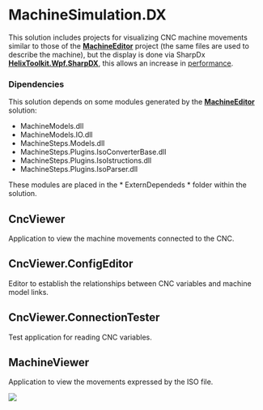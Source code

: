 # MachineSimulation.DX
This solution includes projects for visualizing CNC machine movements similar to those of the [**MachineEditor**](https://github.com/federicocoppa75/MachineEditor) project (the same files are used to describe the machine), but the display is done via SharpDx [**HelixToolkit.Wpf.SharpDX**](https://www.nuget.org/packages/HelixToolkit.Wpf.SharpDX/2.13.1), this allows an increase in [performance](https://github.com/helix-toolkit/helix-toolkit/wiki/WPF-vs-WPF.SharpDX).
### Dipendencies
This solution depends on some modules generated by the [**MachineEditor**](https://github.com/federicocoppa75/MachineEditor) solution:
* MachineModels.dll
* MachineModels.IO.dll
* MachineSteps.Models.dll
* MachineSteps.Plugins.IsoConverterBase.dll
* MachineSteps.Plugins.IsoIstructions.dll
* MachineSteps.Plugins.IsoParser.dll

These modules are placed in the * ExternDependeds * folder within the solution.


## CncViewer
Application to view the machine movements connected to the CNC.
## CncViewer.ConfigEditor
Editor to establish the relationships between CNC variables and machine model links.

<!-- ## CncViewer.Connection -->
<!-- ## CncViewer.Connection.Bridge -->

## CncViewer.ConnectionTester
Test application for reading CNC variables.

<!-- ## CncViewer.Connecton.View
## CncViewer.Models
## MachineElement.Model.IO
## MachineElements.Models
## MachineElements.ViewModels
## MachineElements.ViewModels.Interfaces
## MachineElements.Views
## MachineSteps.Models.IO
## MachineSteps.ViewModels
## MachineSteps.Views -->

## MachineViewer
Application to view the movements expressed by the ISO file.

[![](http://img.youtube.com/vi/bw8Z2V1w3zQ/0.jpg)](http://www.youtube.com/watch?v=bw8Z2V1w3zQ "MachineView")
<!-- ## MachineViewer.Helpers
## MaterialRemoval
## Tooling.Models
## Tooling.Models.IO
## Tools.Models -->
